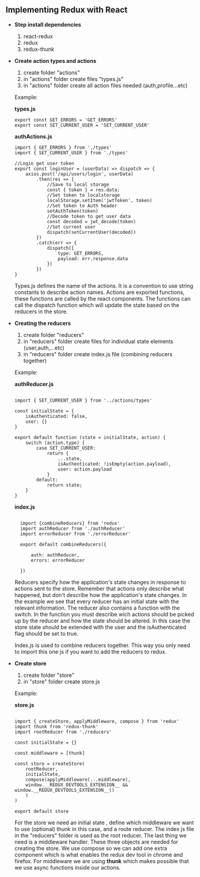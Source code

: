## Implementing Redux with React ##

- **Step install dependencies**
  1. react-redux
  2. redux
  3. redux-thunk 
    
- **Create action types and actions**
  1. create folder "actions"
  2. in "actions" folder create files "types.js" 
  3. in "actions" folder create all action files needed (auth,profile...etc) 

  Example:
  
  **types.js**
  
  ```code 
  export const GET_ERRORS = 'GET_ERRORS'
  export const SET_CURRENT_USER = 'SET_CURRENT_USER'
  ```
  
  **authActions.js**
  ```code 
  import { GET_ERRORS } from './types'
  import { SET_CURRENT_USER } from './types'
  
  //Login get user token
  export const loginUser = (userData) => dispatch => {
      axios.post('/api/users/login', userData)
          .then(res => {
              //Save to local storage
              const { token } = res.data;
              //Set token to localstorage
              localStorage.setItem('jwtToken', token)
              //Set token to Auth header
              setAuthToken(token)
              //Decode token to get user data
              const decoded = jwt_decode(token)
              //Set current user
              dispatch(setCurrentUser(decoded))
          })
          .catch(err => {
              dispatch({
                  type: GET_ERRORS,
                  payload: err.response.data
              })
          })
  }
  ```

  Types.js defines the name of the actions. It is a convention to use string constants to describe action names.
  Actions are exported functions, these functions are called by the react components. The functions can call the dispatch     function which will update the state based on the reducers in the store. 
  
- **Creating the reducers**
  
  1. create folder "reducers"
  2. in "reducers" folder create files for individual state elements (user,auth,...etc) 
  3. in "reducers" folder create index.js file (combining reducers together)
  
  Example:
  
  **authReducer.js**
  
  ```code
  
  import { SET_CURRENT_USER } from '../actions/types'

  const initialState = {
      isAuthenticated: false,
      user: {}
  }

  export default function (state = initialState, action) {
      switch (action.type) {
          case SET_CURRENT_USER:
              return {
                  ...state,
                  isAuthenticated: !isEmpty(action.payload),
                  user: action.payload
              }
          default:
              return state;
      }
  }
  
  ```
  
  **index.js**
  
  ```code
  
    import {combineReducers} from 'redux'
    import authReducer from './authReducer'
    import errorReducer from './errorReducer'

    export default combineReducers({

        auth: authReducer,
        errors: errorReducer

    })
  
  ```

  Reducers specify how the application's state changes in response to actions sent to the store. Remember that actions only describe what happened, but don't describe how the application's state changes.
In the example we see that every reducer has an initial state with the relevant information. The reducer also contains a function with the switch. In the function you must describe wich actions should be picked up by the reducer and how the state should be altered. In this case the store state should be extended with the user and the isAuthenticated flag should be set to true. 

  Index.js is used to combine reducers together. This way you only need to import this one js if you want to add the reducers to redux. 

- **Create store**

  1. create folder "store"
  2. in "store" folder create store.js

  Example:
  
  **store.js**
  
  ```code
  
  import { createStore, applyMiddleware, compose } from 'redux'
  import thunk from 'redux-thunk'
  import rootReducer from './reducers'

  const initialState = {}

  const middleware = [thunk]

  const store = createStore(
      rootReducer,
      initialState,
      compose(applyMiddleware(...middleware),
      window.__REDUX_DEVTOOLS_EXTENSION__ && window.__REDUX_DEVTOOLS_EXTENSION__()
      )
  )

  export default store
  
  ```
  
  For the store we need an initial state , define which middleware we want to use (optional) thunk in this case, and a route reducer. The index js file in the "reducers" folder is used as the root reducer. The last thing we need is a middleware handler. These three objects are needed for creating the store. We use compose so we can add one extra component which is what enables the redux dev tool in chrome and firefox.
  For middleware we are using **thunk** which makes possible that we use async functions inside our actions.
  
  
